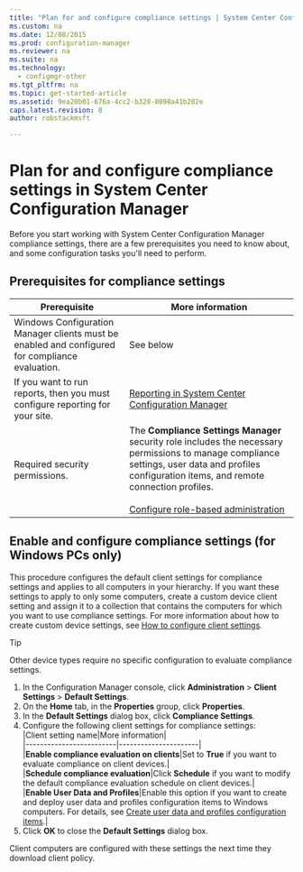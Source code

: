 ```yaml
---
title: "Plan for and configure compliance settings | System Center Configuration Manager"
ms.custom: na
ms.date: 12/08/2015
ms.prod: configuration-manager
ms.reviewer: na
ms.suite: na
ms.technology: 
  - configmgr-other
ms.tgt_pltfrm: na
ms.topic: get-started-article
ms.assetid: 9ea20b01-676a-4cc2-b328-0098a41b202e
caps.latest.revision: 8
author: robstackmsft

---
```

# Plan for and configure compliance settings in System Center Configuration Manager
Before you start working with System Center Configuration Manager compliance settings, there are a few prerequisites you need to know about, and some configuration tasks you'll need to perform.  
  
## Prerequisites for compliance settings  
  
|Prerequisite|More information|  
|------------------|----------------------|  
|Windows Configuration Manager clients must be enabled and configured for compliance evaluation.|See below|  
|If you want to run reports, then you must configure reporting for your site.|[Reporting in System Center Configuration Manager](../../core/servers/manage/reporting.md)|  
|Required security permissions.|The **Compliance Settings Manager** security role includes the necessary permissions to manage compliance settings, user data and profiles configuration items, and remote connection profiles.<br /><br /> [Configure role-based administration](../../core/servers/deploy/configure/configure-role-based-administration.md)|  
  
##  Enable and configure compliance settings (for Windows PCs only)  
  
This procedure configures the default client settings for compliance settings and applies to all computers in your hierarchy. If you want these settings to apply to only some computers, create a custom device client setting and assign it to a collection that contains the computers for which you want to use compliance settings. For more information about how to create custom device settings, see [How to configure client settings](../../core/clients/deploy/configure-client-settings.md).  
  
> [!TIP]  
>  Other device types require no specific configuration to evaluate compliance settings.  
  
1.  In the Configuration Manager console, click **Administration** > **Client Settings** > **Default Settings**.  
3.  On the **Home** tab, in the **Properties** group, click **Properties**.  
4.  In the **Default Settings** dialog box, click **Compliance Settings**.  
5.  Configure the following client settings for compliance settings:  
|Client setting name|More information|  
|-------------------------|----------------------|  
|**Enable compliance evaluation on clients**|Set to **True** if you want to evaluate compliance on client devices.|  
|**Schedule compliance evaluation**|Click **Schedule** if you want to modify the default compliance evaluation schedule on client devices.|  
|**Enable User Data and Profiles**|Enable this option if you want to create and deploy user data and profiles configuration items to Windows computers. For details, see [Create user data and profiles configuration items](/sccm/compliance/deploy-use/create-remote-connection-profiles).|  
6.  Click **OK** to close the **Default Settings** dialog box.  
  
 Client computers are configured with these settings the next time they download client policy.  
  

